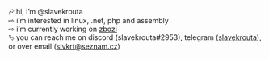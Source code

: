 ⮳ hi, i’m @slavekrouta<br>
⇨ i’m interested in linux, .net, php and assembly<br>
⇨ i’m currently working on [zbozi](https://github.com/slavekrouta/Zbozi)<br>
⮱ you can reach me on discord (slavekrouta#2953), telegram ([slavekrouta](https://t.me/slavekrouta)), or over email (slvkrt@seznam.cz)

<!---
slavekrouta/slavekrouta is a ✨ special ✨ repository because its `README.md` (this file) appears on your GitHub profile.
You can click the Preview link to take a look at your changes.
--->
